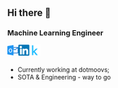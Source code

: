 ## Hi there 👋

### Machine Learning Engineer


<a href="mailto:aviveiros2012@gmail.com">
  <img align="left" alt="Guilherme email" width="25px" src="https://raw.githubusercontent.com/FallenFoil/FallenFoil/master/assets/hotmail.svg" />
</a>
<a href="https://www.linkedin.com/in/guilherme-viveiros-28985418b/">
  <img align="left" alt="Guilherme LinkedIn" width="25px" src="https://raw.githubusercontent.com/FallenFoil/FallenFoil/master/assets/linkedin.svg" />
</a>
<a href="https://www.kaggle.com/guilhermeviveiros/">
  <img align="left" alt="Guilherme Kaggle" width="25px" src="https://github.com/GuilhermeViveiros/GuilhermeViveiros/blob/master/k.png" />
</a>

<br />
<br />

- Currently working at dotmoovs;
- SOTA & Engineering - way to go

<!--

Here are some ideas to get you started:

- 🔭  I’m currently doing my disseration on 

- 🌱  I’m always learning new Machine Learning techniques

- 👯  I’m looking to collaborate on ...

- 🤔 I’m looking for help with ...

- 😄 Pronouns: ...
- ⚡ Fun fact: ...

-->

